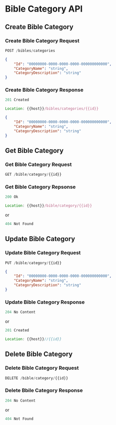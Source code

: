 # Bible Category API

## Create Bible Category

### Create Bible Category Request

```js
POST /bibles/categories
```

```json
{
    "Id": "00000000-0000-0000-0000-000000000000",
    "CategoryName": "string",
    "CategoryDescription": "string"
}
```

### Create Bible Category Response

```javascript
201 Created
```

```javascript
Location: {{host}}/bibles/categories/{{id}}
```

```json
{
    "Id": "00000000-0000-0000-0000-000000000000",
    "CategoryName": "string",
    "CategoryDescription": "string"
}
```

## Get Bible Category

### Get Bible Category Request

```javascript
GET /bible/category/{{id}}
```

### Get Bible Category Repsonse

```javascript
200 Ok
```

```javascript
Location: {{host}}/bible/category/{{id}}
```

or

```javascript
404 Not Found
```

## Update Bible Category

### Update Bible Category Request

```javascript
PUT /bible/category/{{id}}
```

```json
{
    "Id": "00000000-0000-0000-0000-000000000000",
    "CategoryName": "string",
    "CategoryDescription": "string"
}
```

### Update Bible Category Response

```javascript
204 No Content
```

or

```javascript
201 Created
```

```javascript
Location: {{host}}//{{id}}
```

## Delete Bible Category

### Delete Bible Category Request

```javascript
DELETE /bible/category/{{id}}
```

### Delete Bbile Category Response

```javascript
204 No Content
```

or

```javascript
404 Not Found
```